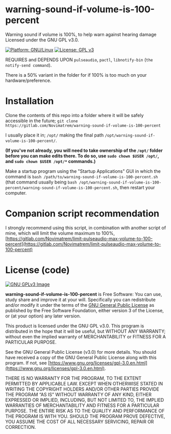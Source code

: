 # warning-sound-if-volume-is-100-percent

Warning sound if volume is 100%, to help warn against hearing damage
Licensed under the GNU GPL v3.0.

[![Platform: GNU/Linux](https://img.shields.io/badge/platform-GNU/Linux-blue.svg)](www.kernel.org/linux.html) [![License: GPL v3](https://img.shields.io/badge/License-GPLv3-blue.svg)](https://www.gnu.org/licenses/gpl-3.0)

REQUIRES and DEPENDS UPON ``pulseaudio``, ``pactl``, ``libnotify-bin`` (``the notify-send command``).

There is a 50% variant in the folder for if 100% is too much on your hardware/preference.

# Installation
Clone the contents of this repo into a folder where it will be safely accessible in the future; ``git clone https://gitlab.com/Novimatrem/warning-sound-if-volume-is-100-percent``

I usually place it in; ``/opt/`` making the final path ``/opt/warning-sound-if-volume-is-100-percent/``. 

**(If you've not already, you will need to take ownership of the ``/opt/`` folder before you can make edits there. To do so, use ``sudo chown $USER /opt/``, and ``sudo chown $USER /opt/*`` commands.)** 

Make a startup program using the "Startup Applications" GUI in which the command is ``bash /path/to/warning-sound-if-volume-is-100-percent.sh`` (that command usually being ``bash /opt/warning-sound-if-volume-is-100-percent/warning-sound-if-volume-is-100-percent.sh``, then restart your computer.

# Companion script recommendation
I strongly recommend using this script, in combination with another script of mine, which will limit the volume maximum to 100%, [https://gitlab.com/Novimatrem/limit-pulseaudio-max-volume-to-100-percent](https://gitlab.com/Novimatrem/limit-pulseaudio-max-volume-to-100-percent)

# License (code)
[![GNU GPLv3 Image](https://www.gnu.org/graphics/gplv3-127x51.png)](http://www.gnu.org/licenses/gpl-3.0.en.html)  

**warning-sound-if-volume-is-100-percent** is Free Software: You can use, study share and improve it at your
will. Specifically you can redistribute and/or modify it under the terms of the
[GNU General Public License](https://www.gnu.org/licenses/gpl.html) as
published by the Free Software Foundation, either version 3 of the License, or
(at your option) any later version.

This product is licensed under the GNU GPL v3.0.
This program is distributed in the hope that it will be useful, 
but WITHOUT ANY WARRANTY; without even the implied warranty of 
MERCHANTABILITY or FITNESS FOR A PARTICULAR PURPOSE. 

See the GNU General Public License (v3.0) for more details. 
You should have received a copy of the GNU General Public License along with
this program.  If not, see [https://www.gnu.org/licenses/gpl-3.0.en.html](https://www.gnu.org/licenses/gpl-3.0.en.html). 

THERE IS NO WARRANTY FOR THE PROGRAM, TO THE EXTENT PERMITTED BY
APPLICABLE LAW. EXCEPT WHEN OTHERWISE STATED IN WRITING THE COPYRIGHT HOLDERS
AND/OR OTHER PARTIES PROVIDE THE PROGRAM “AS IS” WITHOUT WARRANTY OF ANY KIND,
EITHER EXPRESSED OR IMPLIED, INCLUDING, BUT NOT LIMITED TO, THE IMPLIED
WARRANTIES OF MERCHANTABILITY AND FITNESS FOR A PARTICULAR PURPOSE. THE ENTIRE 
RISK AS TO THE QUALITY AND PERFORMANCE OF THE PROGRAM IS WITH YOU. SHOULD THE
PROGRAM PROVE DEFECTIVE, YOU ASSUME THE COST OF ALL NECESSARY SERVICING,
REPAIR OR CORRECTION. 


